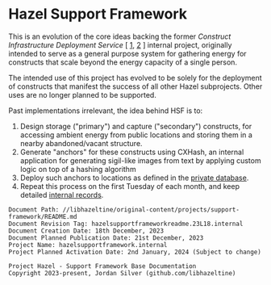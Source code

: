 # Hazel Support Framework

This is an evolution of the core ideas backing the former *Construct Infrastructure Deployment Service* [ [1](https://canary.discord.com/channels/1071814425574645830/1169847518276890654/1169849425380769852), [2](x-apple-cloudkit://com.apple.Notes/Notes/Hazel%20IDS#231029) ] internal project, originally intended to serve as a general purpose system for gathering energy for constructs that scale beyond the energy capacity of a single person.

The intended use of this project has evolved to be solely for the deployment of constructs that manifest the success of all other Hazel subprojects. Other uses are no longer planned to be supported.

Past implementations irrelevant, the idea behind HSF is to:
1. Design storage ("primary") and capture ("secondary") constructs, for accessing ambient energy from public locations and storing them in a nearby abandoned/vacant structure.
2. Generate "anchors" for these constructs using CXHash, an internal application for generating sigil-like images from text by applying custom logic on top of a hashing algorithm
3. Deploy such anchors to locations as defined in the [private database](https://www.icloud.com/numbers/0f9_t9GIDQqWTFV1P9zmlBZig).
4. Repeat this process on the first Tuesday of each month, and keep detailed [internal records](clouddocs:///Documents/Metaphysics/Infrastructure/hazelsupportframework.internal/).

```
Document Path: //libhazeltine/original-content/projects/support-framework/README.md
Document Revision Tag: hazelsupportframeworkreadme.23L18.internal
Document Creation Date: 18th December, 2023
Document Planned Publication Date: 21st December, 2023
Project Name: hazelsupportframework.internal
Project Planned Activation Date: 2nd January, 2024 (Subject to change)
```

```
Project Hazel - Support Framework Base Documentation
Copyright 2023-present, Jordan Silver (github.com/libhazeltine)
```